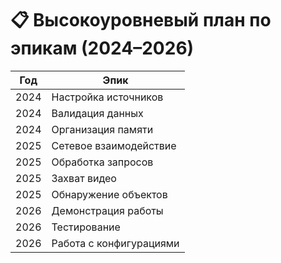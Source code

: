 # 📋 Высокоуровневый план по эпикам (2024–2026)

| Год | Эпик |
|-----|------|
| 2024 | Настройка источников |
| 2024 | Валидация данных |
| 2024 | Организация памяти |
| 2025 | Сетевое взаимодействие |
| 2025 | Обработка запросов |
| 2025 | Захват видео |
| 2025 | Обнаружение объектов |
| 2026 | Демонстрация работы |
| 2026 | Тестирование |
| 2026 | Работа с конфигурациями |
